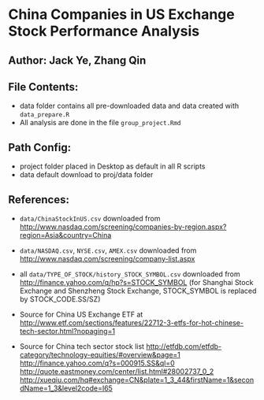 # China Companies in US Exchange Stock Performance Analysis
## Author: Jack Ye, Zhang Qin

## File Contents:
* data folder contains all pre-downloaded data and data created with `data_prepare.R`
* All analysis are done in the file `group_project.Rmd`

## Path Config:
* project folder placed in Desktop as default in all R scripts
* data default download to proj/data folder


## References:

* `data/ChinaStockInUS.csv` downloaded from http://www.nasdaq.com/screening/companies-by-region.aspx?region=Asia&country=China

* `data/NASDAQ.csv`, `NYSE.csv`, `AMEX.csv` downloaded from http://www.nasdaq.com/screening/company-list.aspx  

* all `data/TYPE_OF_STOCK/history_STOCK_SYMBOL.csv` downloaded from http://finance.yahoo.com/q/hp?s=STOCK_SYMBOL (for Shanghai Stock Exchange and Shenzheng Stock Exchange, STOCK_SYMBOL is replaced by STOCK_CODE.SS/SZ)

* Source for China US Exchange ETF at http://www.etf.com/sections/features/22712-3-etfs-for-hot-chinese-tech-sector.html?nopaging=1

* Source for China tech sector stock list
http://etfdb.com/etfdb-category/technology-equities/#overview&page=1
http://finance.yahoo.com/q?s=000915.SS&ql=0
http://quote.eastmoney.com/center/list.html#28002737_0_2
http://xueqiu.com/hq#exchange=CN&plate=1_3_44&firstName=1&secondName=1_3&level2code=I65